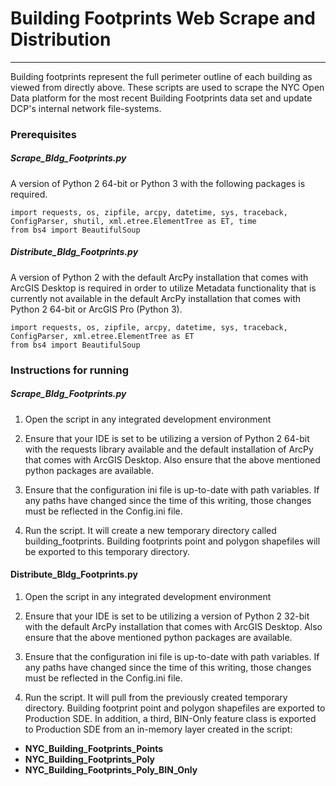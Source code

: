 # Building Footprints Web Scrape and Distribution

*******************************

Building footprints represent the full perimeter outline of each building as viewed from directly above. These scripts are used to scrape the NYC Open Data platform for the most recent Building Footprints data set and update DCP's internal network file-systems.

### Prerequisites

##### Scrape\_Bldg\_Footprints.py

A version of Python 2 64-bit or Python 3 with the following packages is required.

```
import requests, os, zipfile, arcpy, datetime, sys, traceback, ConfigParser, shutil, xml.etree.ElementTree as ET, time
from bs4 import BeautifulSoup
```

##### Distribute\_Bldg\_Footprints.py

A version of Python 2 with the default ArcPy installation that comes with ArcGIS Desktop is required in order to utilize Metadata functionality that is currently not available in the default ArcPy installation that comes with Python 2 64-bit or ArcGIS Pro (Python 3).

```
import requests, os, zipfile, arcpy, datetime, sys, traceback, ConfigParser, xml.etree.ElementTree as ET
from bs4 import BeautifulSoup
```

### Instructions for running

##### Scrape\_Bldg\_Footprints.py

1. Open the script in any integrated development environment

2. Ensure that your IDE is set to be utilizing a version of Python 2 64-bit with the requests library available and the default installation of ArcPy that comes with ArcGIS Desktop. Also ensure that the above mentioned python packages are available.

3. Ensure that the configuration ini file is up-to-date with path variables. If any paths have changed since the time of this writing, those changes must be reflected in the Config.ini file.

4. Run the script. It will create a new temporary directory called building_footprints. Building footprints point and polygon shapefiles will be exported to this temporary directory.

#### Distribute\_Bldg\_Footprints.py

1. Open the script in any integrated development environment

2. Ensure that your IDE is set to be utilizing a version of Python 2 32-bit with the default ArcPy installation that comes with ArcGIS Desktop. Also ensure that the above mentioned python packages are available.

3. Ensure that the configuration ini file is up-to-date with path variables. If any paths have changed since the time of this writing, those changes must be reflected in the Config.ini file.

4. Run the script. It will pull from the previously created temporary directory. Building footprint point and polygon shapefiles are exported to Production SDE. In addition, a third, BIN-Only feature class is exported to Production SDE from an in-memory layer created in the script:
  + **NYC\_Building\_Footprints\_Points**
  + **NYC\_Building\_Footprints\_Poly**
  + **NYC\_Building\_Footprints\_Poly\_BIN\_Only**